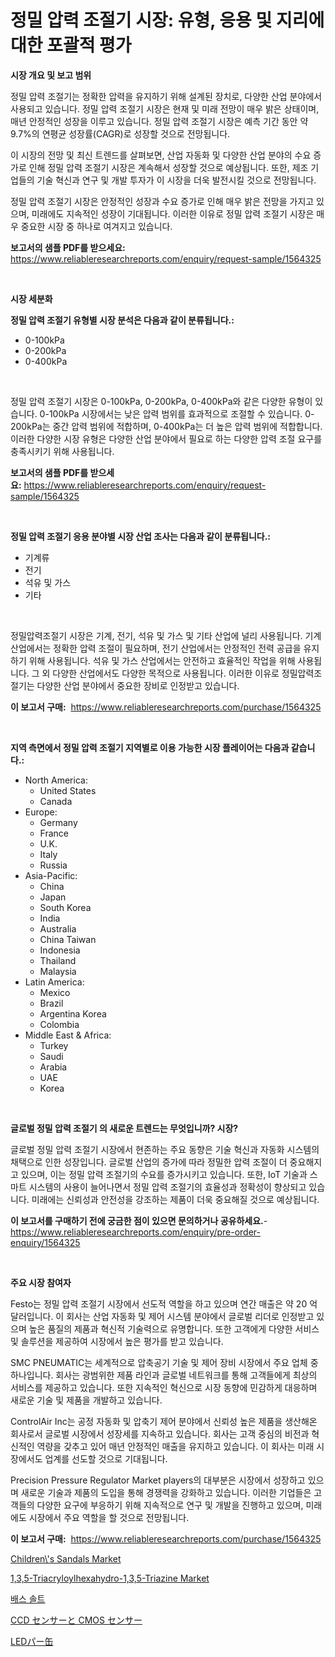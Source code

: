 <p><h1>정밀 압력 조절기 시장: 유형, 응용 및 지리에 대한 포괄적 평가</h1></p><p><strong>시장 개요 및 보고 범위</strong></p>
<p><p>정밀 압력 조절기는 정확한 압력을 유지하기 위해 설계된 장치로, 다양한 산업 분야에서 사용되고 있습니다. 정밀 압력 조절기 시장은 현재 및 미래 전망이 매우 밝은 상태이며, 매년 안정적인 성장을 이루고 있습니다. 정밀 압력 조절기 시장은 예측 기간 동안 약 9.7%의 연평균 성장률(CAGR)로 성장할 것으로 전망됩니다.</p><p>이 시장의 전망 및 최신 트렌드를 살펴보면, 산업 자동화 및 다양한 산업 분야의 수요 증가로 인해 정밀 압력 조절기 시장은 계속해서 성장할 것으로 예상됩니다. 또한, 제조 기업들의 기술 혁신과 연구 및 개발 투자가 이 시장을 더욱 발전시킬 것으로 전망됩니다.</p><p>정밀 압력 조절기 시장은 안정적인 성장과 수요 증가로 인해 매우 밝은 전망을 가지고 있으며, 미래에도 지속적인 성장이 기대됩니다. 이러한 이유로 정밀 압력 조절기 시장은 매우 중요한 시장 중 하나로 여겨지고 있습니다.</p></p>
<p><strong>보고서의 샘플 PDF를 받으세요:</strong> <a href="https://www.reliableresearchreports.com/enquiry/request-sample/1564325">https://www.reliableresearchreports.com/enquiry/request-sample/1564325</a></p>
<p>&nbsp;</p>
<p><strong>시장 세분화</strong></p>
<p><strong>정밀 압력 조절기 유형별 시장 분석은 다음과 같이 분류됩니다.:</strong></p>
<p><ul><li>0-100kPa</li><li>0-200kPa</li><li>0-400kPa</li></ul></p>
<p>&nbsp;</p>
<p><p>정밀 압력 조절기 시장은 0-100kPa, 0-200kPa, 0-400kPa와 같은 다양한 유형이 있습니다. 0-100kPa 시장에서는 낮은 압력 범위를 효과적으로 조절할 수 있습니다. 0-200kPa는 중간 압력 범위에 적합하며, 0-400kPa는 더 높은 압력 범위에 적합합니다. 이러한 다양한 시장 유형은 다양한 산업 분야에서 필요로 하는 다양한 압력 조절 요구를 충족시키기 위해 사용됩니다.</p></p>
<p><strong>보고서의 샘플 PDF를 받으세요:</strong>&nbsp;<a href="https://www.reliableresearchreports.com/enquiry/request-sample/1564325">https://www.reliableresearchreports.com/enquiry/request-sample/1564325</a></p>
<p>&nbsp;</p>
<p><strong> 정밀 압력 조절기 응용 분야별 시장 산업 조사는 다음과 같이 분류됩니다.:</strong></p>
<p><ul><li>기계류</li><li>전기</li><li>석유 및 가스</li><li>기타</li></ul></p>
<p>&nbsp;</p>
<p><p>정밀압력조절기 시장은 기계, 전기, 석유 및 가스 및 기타 산업에 널리 사용됩니다. 기계 산업에서는 정확한 압력 조절이 필요하며, 전기 산업에서는 안정적인 전력 공급을 유지하기 위해 사용됩니다. 석유 및 가스 산업에서는 안전하고 효율적인 작업을 위해 사용됩니다. 그 외 다양한 산업에서도 다양한 목적으로 사용됩니다. 이러한 이유로 정밀압력조절기는 다양한 산업 분야에서 중요한 장비로 인정받고 있습니다.</p></p>
<p><strong>이 보고서 구매:</strong>&nbsp; <a href="https://www.reliableresearchreports.com/purchase/1564325">https://www.reliableresearchreports.com/purchase/1564325</a></p>
<p>&nbsp;</p>
<p><strong>지역 측면에서 정밀 압력 조절기 지역별로 이용 가능한 시장 플레이어는 다음과 같습니다.:</strong></p>
<p><ul>
    <li>
        North America:
        <ul>
            <li>United States</li>
            <li>Canada</li>
        </ul>
    </li>
    <li>
        Europe:
        <ul>
            <li>Germany</li>
            <li>France</li>
            <li>U.K.</li>
            <li>Italy</li>
            <li>Russia</li>
        </ul>
    </li>
    <li>
        Asia-Pacific:
        <ul>
            <li>China</li>
            <li>Japan</li>
            <li>South Korea</li>
            <li>India</li>
            <li>Australia</li>
            <li>China Taiwan</li>
            <li>Indonesia</li>
            <li>Thailand</li>
            <li>Malaysia</li>
        </ul>
    </li>
    <li>
        Latin America:
        <ul>
            <li>Mexico</li>
            <li>Brazil</li>
            <li>Argentina Korea</li>
            <li>Colombia</li>
        </ul>
    </li>
    <li>
        Middle East & Africa:
        <ul>
            <li>Turkey</li>
            <li>Saudi</li>
            <li>Arabia</li>
            <li>UAE</li>
            <li>Korea</li>
        </ul>
    </li>
    </ul></p>
<p>&nbsp;</p>
<p><strong>글로벌 정밀 압력 조절기 의 새로운 트렌드는 무엇입니까? 시장?</strong></p>
<p><p>글로벌 정밀 압력 조절기 시장에서 현존하는 주요 동향은 기술 혁신과 자동화 시스템의 채택으로 인한 성장입니다. 글로벌 산업의 증가에 따라 정밀한 압력 조절이 더 중요해지고 있으며, 이는 정밀 압력 조절기의 수요를 증가시키고 있습니다. 또한, IoT 기술과 스마트 시스템의 사용이 늘어나면서 정밀 압력 조절기의 효율성과 정확성이 향상되고 있습니다. 미래에는 신뢰성과 안전성을 강조하는 제품이 더욱 중요해질 것으로 예상됩니다.</p></p>
<p><strong>이 보고서를 구매하기 전에 궁금한 점이 있으면 문의하거나 공유하세요.</strong>- <a href="https://www.reliableresearchreports.com/enquiry/pre-order-enquiry/1564325">https://www.reliableresearchreports.com/enquiry/pre-order-enquiry/1564325</a></p>
<p>&nbsp;</p>
<p><strong>주요 시장 참여자</strong></p>
<p><p>Festo는 정밀 압력 조절기 시장에서 선도적 역할을 하고 있으며 연간 매출은 약 20 억 달러입니다. 이 회사는 산업 자동화 및 제어 시스템 분야에서 글로벌 리더로 인정받고 있으며 높은 품질의 제품과 혁신적 기술력으로 유명합니다. 또한 고객에게 다양한 서비스 및 솔루션을 제공하여 시장에서 높은 평가를 받고 있습니다.</p><p>SMC PNEUMATIC는 세계적으로 압축공기 기술 및 제어 장비 시장에서 주요 업체 중 하나입니다. 회사는 광범위한 제품 라인과 글로벌 네트워크를 통해 고객들에게 최상의 서비스를 제공하고 있습니다. 또한 지속적인 혁신으로 시장 동향에 민감하게 대응하며 새로운 기술 및 제품을 개발하고 있습니다.</p><p>ControlAir Inc는 공정 자동화 및 압축기 제어 분야에서 신뢰성 높은 제품을 생산해온 회사로서 글로벌 시장에서 성장세를 지속하고 있습니다. 회사는 고객 중심의 비전과 혁신적인 역량을 갖추고 있어 매년 안정적인 매출을 유지하고 있습니다. 이 회사는 미래 시장에서도 업계를 선도할 것으로 기대됩니다.</p><p>Precision Pressure Regulator Market players의 대부분은 시장에서 성장하고 있으며 새로운 기술과 제품의 도입을 통해 경쟁력을 강화하고 있습니다. 이러한 기업들은 고객들의 다양한 요구에 부응하기 위해 지속적으로 연구 및 개발을 진행하고 있으며, 미래에도 시장에서 주요 역할을 할 것으로 전망됩니다.</p></p>
<p><strong>이 보고서 구매:</strong>&nbsp;&nbsp;<a href="https://www.reliableresearchreports.com/purchase/1564325">https://www.reliableresearchreports.com/purchase/1564325</a></p>
<p><p><a href="https://github.com/GroverBarry/Market-Research-Report-List-4/blob/main/childrens-sandals-market.md">Children\'s Sandals Market</a></p><p><a href="https://issuu.com/reportprime-2/docs/135-triacryloylhexahydro-135-triazine-market-size-">1,3,5-Triacryloylhexahydro-1,3,5-Triazine Market</a></p><p><a href="https://medium.com/@waynewood21/%EB%AA%A9%EC%9A%95-%EC%86%8C%EA%B8%88-%EC%8B%9C%EC%9E%A5-%EC%A1%B0%EC%82%AC-%EB%B3%B4%EA%B3%A0%EC%84%9C-%EA%B7%B8-%EC%97%AD%EC%82%AC-%EB%B0%8F-2024%EB%85%84%EB%B6%80%ED%84%B0-2031%EB%85%84%EA%B9%8C%EC%A7%80%EC%9D%98-%EC%98%88%EC%B8%A1-baaa928ddb07">배스 솔트</a></p><p><a href="https://github.com/NashBeahan2023/Market-Research-Report-List-1/blob/main/42878687090.md">CCD センサーと CMOS センサー</a></p><p><a href="https://medium.com/@kaydenjohns1964/led-par%E7%BC%B6%E5%B8%82%E5%A0%B4%E3%81%AF-%E5%B8%82%E5%A0%B4%E3%82%B7%E3%82%A7%E3%82%A2-%E5%B8%82%E5%A0%B4%E3%83%88%E3%83%AC%E3%83%B3%E3%83%89-%E5%B8%82%E5%A0%B4%E6%88%90%E9%95%B7%E3%81%AB%E9%96%A2%E3%81%99%E3%82%8B%E6%83%85%E5%A0%B1%E3%82%92%E6%8F%90%E4%BE%9B%E3%81%97%E3%81%BE%E3%81%99-beda91316643">LEDパー缶</a></p></p>
